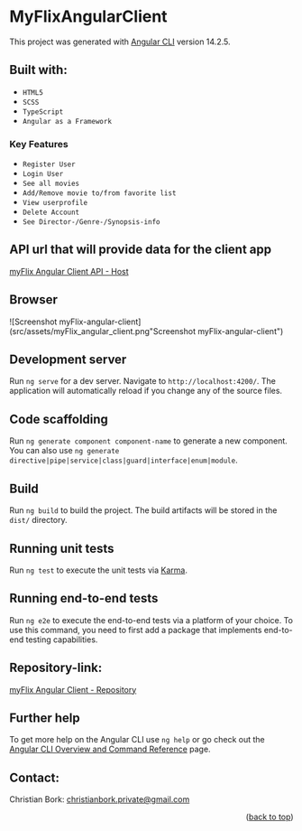 # MyFlixAngularClient

This project was generated with [Angular CLI](https://github.com/angular/angular-cli) version 14.2.5.

## Built with:
* <code>HTML5</code>
* <code>SCSS</code>
* <code>TypeScript</code>
* <code>Angular as a Framework</code>

### Key Features
* <code>Register User</code>
* <code>Login User</code>
* <code>See all movies</code>
* <code>Add/Remove movie to/from favorite list</code>
* <code>View userprofile</code>
* <code>Delete Account</code>
* <code>See Director-/Genre-/Synopsis-info</code>

##  API url that will provide data for the client app
[myFlix Angular Client API - Host](https://app-my-flix.herokuapp.com/)

## Browser
![Screenshot myFlix-angular-client](src/assets/myFlix_angular_client.png"Screenshot myFlix-angular-client")

## Development server

Run `ng serve` for a dev server. Navigate to `http://localhost:4200/`. The application will automatically reload if you change any of the source files.

## Code scaffolding

Run `ng generate component component-name` to generate a new component. You can also use `ng generate directive|pipe|service|class|guard|interface|enum|module`.

## Build

Run `ng build` to build the project. The build artifacts will be stored in the `dist/` directory.

## Running unit tests

Run `ng test` to execute the unit tests via [Karma](https://karma-runner.github.io).

## Running end-to-end tests

Run `ng e2e` to execute the end-to-end tests via a platform of your choice. To use this command, you need to first add a package that implements end-to-end testing capabilities.

## Repository-link:
[myFlix Angular Client - Repository](https://github.com/Borkkris/myFlix-Angular-client)

## Further help

To get more help on the Angular CLI use `ng help` or go check out the [Angular CLI Overview and Command Reference](https://angular.io/cli) page.

## Contact:
Christian Bork: christianbork.private@gmail.com

<p align="right">(<a href="#top">back to top</a>)</p>